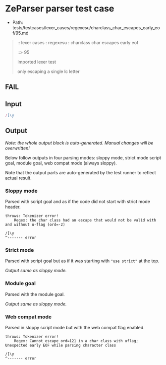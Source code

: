 # ZeParser parser test case

- Path: tests/testcases/lexer_cases/regexesu/charclass_char_escapes_early_eof/95.md

> :: lexer cases : regexesu : charclass char escapes early eof
>
> ::> 95
>
> Imported lexer test
>
> only escaping a single lc letter

## FAIL

## Input

`````js
/[\y
`````

## Output

_Note: the whole output block is auto-generated. Manual changes will be overwritten!_

Below follow outputs in four parsing modes: sloppy mode, strict mode script goal, module goal, web compat mode (always sloppy).

Note that the output parts are auto-generated by the test runner to reflect actual result.

### Sloppy mode

Parsed with script goal and as if the code did not start with strict mode header.

`````
throws: Tokenizer error!
    Regex: the char class had an escape that would not be valid with and without u-flag (ord=-2)

/[\y
^------- error
`````

### Strict mode

Parsed with script goal but as if it was starting with `"use strict"` at the top.

_Output same as sloppy mode._

### Module goal

Parsed with the module goal.

_Output same as sloppy mode._

### Web compat mode

Parsed in sloppy script mode but with the web compat flag enabled.

`````
throws: Tokenizer error!
    Regex: Cannot escape ord=121 in a char class with uflag; Unexpected early EOF while parsing character class

/[\y
^------- error
`````


